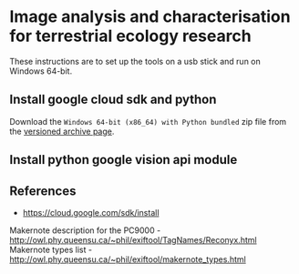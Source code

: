 # Image analysis and characterisation for terrestrial ecology research

These instructions are to set up the tools on a usb stick and run on Windows 64-bit.

## Install google cloud sdk and python

Download the `Windows 64-bit (x86_64) with Python bundled` zip file from the [versioned archive page](https://cloud.google.com/sdk/docs/downloads-versioned-archives).


## Install python google vision api module




## References
* https://cloud.google.com/sdk/install



Makernote description for the PC9000 - http://owl.phy.queensu.ca/~phil/exiftool/TagNames/Reconyx.html
Makernote types list - http://owl.phy.queensu.ca/~phil/exiftool/makernote_types.html